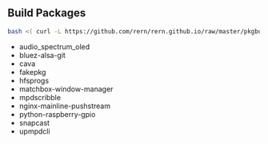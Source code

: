 Build Packages
---

```sh
bash <( curl -L https://github.com/rern/rern.github.io/raw/master/pkgbuild.sh )
```
- audio_spectrum_oled
- bluez-alsa-git
- cava
- fakepkg
- hfsprogs
- matchbox-window-manager
- mpdscribble
- nginx-mainline-pushstream
- python-raspberry-gpio
- snapcast
- upmpdcli
